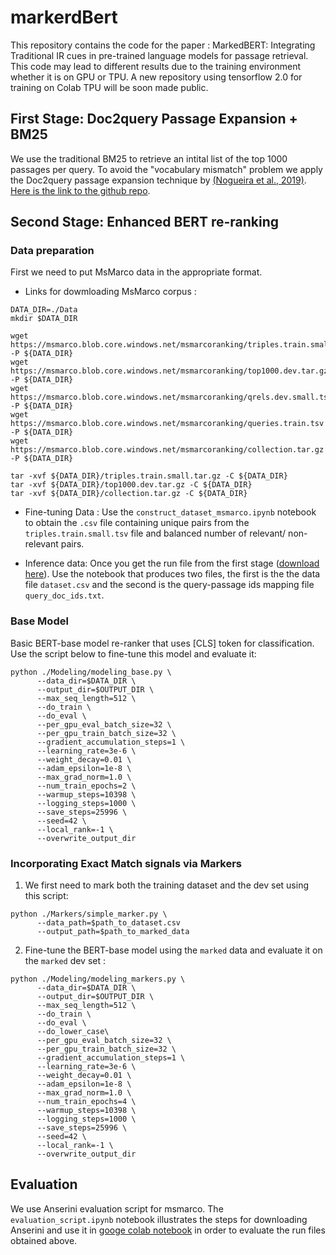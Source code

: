 # markerdBert

This repository contains the code for the paper : MarkedBERT: Integrating Traditional IR cues in pre-trained language models for passage retrieval. 
This code may lead to different results due to the training environment whether it is on GPU or TPU. A new repository using tensorflow 2.0 for training on Colab TPU will be soon made public.

## First Stage: Doc2query Passage Expansion + BM25
We use the traditional BM25 to retrieve an intital list of the top 1000 passages per query. To avoid the "vocabulary mismatch" problem we apply the Doc2query passage expansion technique by [(Nogueira et al., 2019)](https://arxiv.org/pdf/1904.08375.pdf). [Here is the link to the github repo](https://github.com/nyu-dl/dl4ir-doc2query).

## Second Stage: Enhanced BERT re-ranking
### Data preparation
First we need to put MsMarco data in the appropriate format. 
- Links for dowmloading MsMarco corpus :
```
DATA_DIR=./Data
mkdir $DATA_DIR

wget https://msmarco.blob.core.windows.net/msmarcoranking/triples.train.small.tar.gz -P ${DATA_DIR}
wget https://msmarco.blob.core.windows.net/msmarcoranking/top1000.dev.tar.gz -P ${DATA_DIR}
wget https://msmarco.blob.core.windows.net/msmarcoranking/qrels.dev.small.tsv -P ${DATA_DIR}
wget https://msmarco.blob.core.windows.net/msmarcoranking/queries.train.tsv -P ${DATA_DIR}
wget https://msmarco.blob.core.windows.net/msmarcoranking/collection.tar.gz -P ${DATA_DIR}

tar -xvf ${DATA_DIR}/triples.train.small.tar.gz -C ${DATA_DIR}
tar -xvf ${DATA_DIR}/top1000.dev.tar.gz -C ${DATA_DIR}
tar -xvf ${DATA_DIR}/collection.tar.gz -C ${DATA_DIR}
```
- Fine-tuning Data : Use the ```construct_dataset_msmarco.ipynb``` notebook to obtain the ```.csv``` file containing unique pairs from the ```triples.train.small.tsv``` file and balanced number of relevant/ non-relevant pairs.

- Inference data: Once you get the run file from the first stage ([download here](https://drive.google.com/file/d/1uW2JF5aXDTjlKUnMQttXrCPo5pqjEphk/view?usp=sharing)). Use the notebook that produces two files, the first is the the data file ```dataset.csv``` and the second is the query-passage ids mapping file ```query_doc_ids.txt```. 

### Base Model
Basic BERT-base model re-ranker that uses \[CLS\] token for classification. Use the script below to fine-tune this model and evaluate it:
```
python ./Modeling/modeling_base.py \
      --data_dir=$DATA_DIR \
      --output_dir=$OUTPUT_DIR \
      --max_seq_length=512 \
      --do_train \
      --do_eval \
      --per_gpu_eval_batch_size=32 \
      --per_gpu_train_batch_size=32 \
      --gradient_accumulation_steps=1 \
      --learning_rate=3e-6 \
      --weight_decay=0.01 \
      --adam_epsilon=1e-8 \
      --max_grad_norm=1.0 \
      --num_train_epochs=2 \
      --warmup_steps=10398 \
      --logging_steps=1000 \
      --save_steps=25996 \
      --seed=42 \
      --local_rank=-1 \
      --overwrite_output_dir
```

### Incorporating Exact Match signals via Markers
1. We first need to mark both the training dataset and the dev set using this script: 
```
python ./Markers/simple_marker.py \
      --data_path=$path_to_dataset.csv
      --output_path=$path_to_marked_data
```
2. Fine-tune the BERT-base model using the ```marked```  data and evaluate it on the ```marked``` dev set :
```
python ./Modeling/modeling_markers.py \
      --data_dir=$DATA_DIR \
      --output_dir=$OUTPUT_DIR \
      --max_seq_length=512 \
      --do_train \
      --do_eval \
      --do_lower_case\
      --per_gpu_eval_batch_size=32 \
      --per_gpu_train_batch_size=32 \
      --gradient_accumulation_steps=1 \
      --learning_rate=3e-6 \
      --weight_decay=0.01 \
      --adam_epsilon=1e-8 \
      --max_grad_norm=1.0 \
      --num_train_epochs=4 \
      --warmup_steps=10398 \
      --logging_steps=1000 \
      --save_steps=25996 \
      --seed=42 \
      --local_rank=-1 \
      --overwrite_output_dir
```
## Evaluation 
We use Anserini evaluation script for msmarco. The ```evaluation_script.ipynb``` notebook illustrates the steps for downloading Anserini and use it in [googe colab notebook](https://colab.research.google.com) in order to evaluate the run files obtained above.

